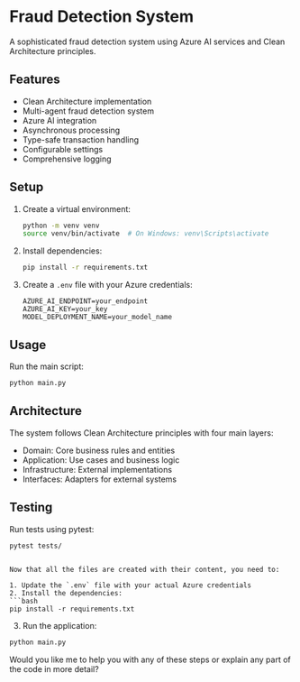 # Fraud Detection System

A sophisticated fraud detection system using Azure AI services and Clean Architecture principles.

## Features

- Clean Architecture implementation
- Multi-agent fraud detection system
- Azure AI integration
- Asynchronous processing
- Type-safe transaction handling
- Configurable settings
- Comprehensive logging

## Setup

1. Create a virtual environment:
   ```bash
   python -m venv venv
   source venv/bin/activate  # On Windows: venv\Scripts\activate
   ```

2. Install dependencies:
   ```bash
   pip install -r requirements.txt
   ```

3. Create a `.env` file with your Azure credentials:
   ```
   AZURE_AI_ENDPOINT=your_endpoint
   AZURE_AI_KEY=your_key
   MODEL_DEPLOYMENT_NAME=your_model_name
   ```

## Usage

Run the main script:
```bash
python main.py
```

## Architecture

The system follows Clean Architecture principles with four main layers:
- Domain: Core business rules and entities
- Application: Use cases and business logic
- Infrastructure: External implementations
- Interfaces: Adapters for external systems

## Testing

Run tests using pytest:
```bash
pytest tests/
```
```

Now that all the files are created with their content, you need to:

1. Update the `.env` file with your actual Azure credentials
2. Install the dependencies:
```bash
pip install -r requirements.txt
```
3. Run the application:
```bash
python main.py
```

Would you like me to help you with any of these steps or explain any part of the code in more detail?